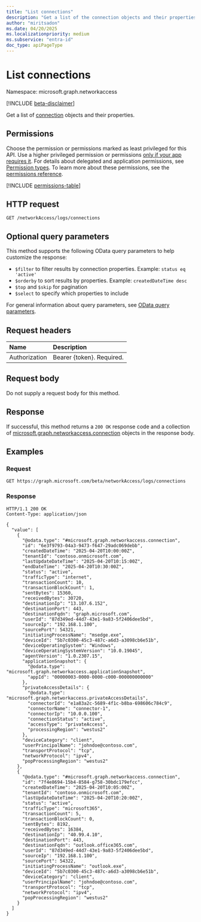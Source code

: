 ```yaml
---
title: "List connections"
description: "Get a list of the connection objects and their properties."
author: "miritsadon"
ms.date: 04/20/2025
ms.localizationpriority: medium
ms.subservice: "entra-id"
doc_type: apiPageType
---
```


# List connections

Namespace: microsoft.graph.networkaccess

[!INCLUDE [beta-disclaimer](../../includes/beta-disclaimer.md)]

Get a list of [connection](../resources/networkaccess-connection.md) objects and their properties.

## Permissions

Choose the permission or permissions marked as least privileged for this API. Use a higher privileged permission or permissions [only if your app requires it](/graph/permissions-overview#best-practices-for-using-microsoft-graph-permissions). For details about delegated and application permissions, see [Permission types](/graph/permissions-overview#permission-types). To learn more about these permissions, see the [permissions reference](/graph/permissions-reference).

<!-- {
  "blockType": "permissions",
  "name": "networkaccess-logs-list-connections-permissions"
}
-->
[!INCLUDE [permissions-table](../includes/permissions/networkaccess-logs-list-connections-permissions.md)]

## HTTP request

<!-- {
  "blockType": "ignored"
}
-->
``` http
GET /networkAccess/logs/connections
```

## Optional query parameters

This method supports the following OData query parameters to help customize the response:
- `$filter` to filter results by connection properties. Example: `status eq 'active'`
- `$orderby` to sort results by properties. Example: `createdDateTime desc`
- `$top` and `$skip` for pagination
- `$select` to specify which properties to include

For general information about query parameters, see [OData query parameters](/graph/query-parameters).

## Request headers

|Name|Description|
|:---|:---|
|Authorization|Bearer {token}. Required.|

## Request body

Do not supply a request body for this method.

## Response

If successful, this method returns a `200 OK` response code and a collection of [microsoft.graph.networkaccess.connection](../resources/networkaccess-connection.md) objects in the response body.

## Examples

### Request

<!-- {
  "blockType": "request",
  "name": "list_connection"
}
-->
``` http
GET https://graph.microsoft.com/beta/networkAccess/logs/connections
```

### Response
<!-- {
  "blockType": "response",
  "truncated": true,
  "@odata.type": "Collection(microsoft.graph.networkaccess.connection)"
}
-->
``` http
HTTP/1.1 200 OK
Content-Type: application/json

{
  "value": [
    {
      "@odata.type": "#microsoft.graph.networkaccess.connection",
      "id": "6e3f9793-04a3-9473-f647-29adc069debb",
      "createdDateTime": "2025-04-20T10:00:00Z",
      "tenantId": "contoso.onmicrosoft.com",
      "lastUpdateDateTime": "2025-04-20T10:15:00Z",
      "endDateTime": "2025-04-20T10:30:00Z",
      "status": "active",
      "trafficType": "internet",
      "transactionCount": 10,
      "transactionBlockCount": 1,
      "sentBytes": 15360,
      "receivedBytes": 30720,
      "destinationIp": "13.107.6.152",
      "destinationPort": 443,
      "destinationFqdn": "graph.microsoft.com",
      "userId": "87d349ed-44d7-43e1-9a83-5f2406dee5bd",
      "sourceIp": "192.168.1.100",
      "sourcePort": 54321,
      "initiatingProcessName": "msedge.exe",
      "deviceId": "5b7c0300-45c3-487c-a6d3-a3098cb6e51b",
      "deviceOperatingSystem": "Windows",
      "deviceOperatingSystemVersion": "10.0.19045",
      "agentVersion": "1.0.2307.15",
      "applicationSnapshot": {
        "@odata.type": "microsoft.graph.networkaccess.applicationSnapshot",
        "appId": "00000003-0000-0000-c000-000000000000"
      },
      "privateAccessDetails": {
        "@odata.type": "microsoft.graph.networkaccess.privateAccessDetails",
        "connectorId": "e1a83a2c-5689-4f1c-b8ba-698606c784c9",
        "connectorName": "connector-1",
        "connectorIp": "10.0.0.100",
        "connectionStatus": "active",
        "accessType": "privateAccess",
        "processingRegion": "westus2"
      },
      "deviceCategory": "client",
      "userPrincipalName": "johndoe@contoso.com",
      "transportProtocol": "tcp",
      "networkProtocol": "ipv4",
      "popProcessingRegion": "westus2"
    },
    {
      "@odata.type": "#microsoft.graph.networkaccess.connection",
      "id": "7f4e8694-15b4-8584-g758-30bdc179efcc",
      "createdDateTime": "2025-04-20T10:05:00Z",
      "tenantId": "contoso.onmicrosoft.com",
      "lastUpdateDateTime": "2025-04-20T10:20:00Z",
      "status": "active",
      "trafficType": "microsoft365",
      "transactionCount": 5,
      "transactionBlockCount": 0,
      "sentBytes": 8192,
      "receivedBytes": 16384,
      "destinationIp": "40.99.4.10",
      "destinationPort": 443,
      "destinationFqdn": "outlook.office365.com",
      "userId": "87d349ed-44d7-43e1-9a83-5f2406dee5bd",
      "sourceIp": "192.168.1.100",
      "sourcePort": 54322,
      "initiatingProcessName": "outlook.exe",
      "deviceId": "5b7c0300-45c3-487c-a6d3-a3098cb6e51b",
      "deviceCategory": "client",
      "userPrincipalName": "johndoe@contoso.com",
      "transportProtocol": "tcp",
      "networkProtocol": "ipv4",
      "popProcessingRegion": "westus2"
    }
  ]
}
```
